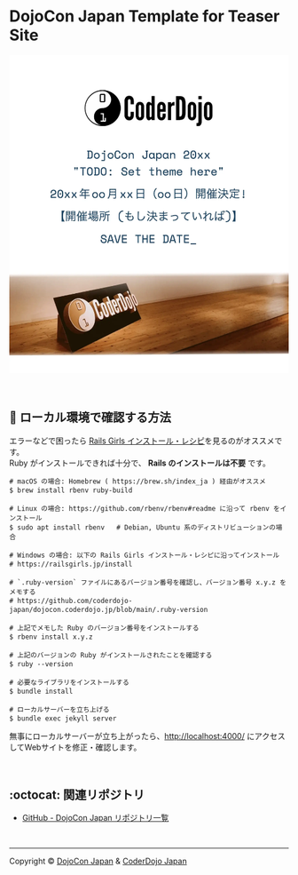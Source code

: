 # DojoCon Japan Template for Teaser Site

[![Screenshot](https://github.com/coderdojo-japan/dojocon-template.coderdojo.jp/blob/main/img/screenshot.webp?raw=true)](https://dojocon-template.coderdojo.jp/)

<br>

## :gem: ローカル環境で確認する方法

エラーなどで困ったら [Rails Girls インストール・レシピ](https://railsgirls.jp/install)を見るのがオススメです。  
Ruby がインストールできれば十分で、 **Rails のインストールは不要** です。

```shell
# macOS の場合: Homebrew ( https://brew.sh/index_ja ) 経由がオススメ
$ brew install rbenv ruby-build

# Linux の場合: https://github.com/rbenv/rbenv#readme に沿って rbenv をインストール
$ sudo apt install rbenv   # Debian, Ubuntu 系のディストリビューションの場合

# Windows の場合: 以下の Rails Girls インストール・レシピに沿ってインストール
# https://railsgirls.jp/install

# `.ruby-version` ファイルにあるバージョン番号を確認し、バージョン番号 x.y.z をメモする
# https://github.com/coderdojo-japan/dojocon.coderdojo.jp/blob/main/.ruby-version

# 上記でメモした Ruby のバージョン番号をインストールする
$ rbenv install x.y.z

# 上記のバージョンの Ruby がインストールされたことを確認する
$ ruby --version

# 必要なライブラリをインストールする
$ bundle install

# ローカルサーバーを立ち上げる
$ bundle exec jekyll server
```

無事にローカルサーバーが立ち上がったら、[http://localhost:4000/](http://localhost:4000/) にアクセスしてWebサイトを修正・確認します。

<br>


## :octocat: 関連リポジトリ

- [GitHub - DojoCon Japan リポジトリ一覧](https://github.com/search?q=org%3Acoderdojo-japan%20dojocon&type=repositories)

<br>

-----

Copyright ©  [DojoCon Japan](https://dojocon.coderdojo.jp/) & [CoderDojo Japan](https://github.com/coderdojo-japan)
